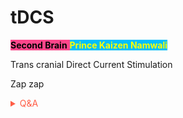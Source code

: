 # tDCS

<span style='background-color:#ff468b;'><span style='color:#000000;'>**Second Brain**</span> <span style='background-color:#00bfff;'><span style='color:#ffff00;'>**Prince Kaizen Namwali**</span> 

Trans cranial Direct Current Stimulation

Zap zap



<!-- Prince Kaizen Namwali -->

<span style='color:#ff5d46;'>

<details markdown='1'><summary>Q&A</summary>


![](https://i.redd.it/1ctpb8dor8w61.png)

</details>

</span>
